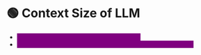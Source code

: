 # 🟢 Context Size of LLM

* <mark style="color:purple;background-color:purple;">**Different LLMs has different context sizes**</mark>
* <mark style="color:purple;background-color:purple;">**If the context size is more then LLM will give better answers**</mark>
